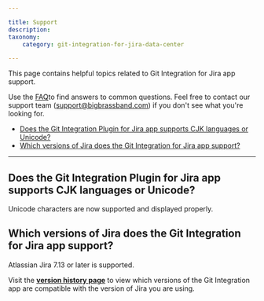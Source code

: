 ```yaml
---

title: Support
description:
taxonomy:
    category: git-integration-for-jira-data-center

---
```

This page contains helpful topics related to Git Integration for Jira app support.

Use the [FAQ](/git-integration-for-jira-data-center/frequently-asked-questions-gij-self-managed)to find answers to common questions. Feel free to contact our support team ([support@bigbrassband.com](mailto:support@bigbrassband.com)) if you don't see what you're looking for.

- [Does the Git Integration Plugin for Jira app supports CJK languages or Unicode?](#does-the-git-integration-plugin-for-jira-app-supports-cjk-languages-or-unicode)
- [Which versions of Jira does the Git Integration for Jira app support?](#which-versions-of-jira-does-the-git-integration-for-jira-app-support)

* * *

## Does the Git Integration Plugin for Jira app supports CJK languages or Unicode?

Unicode characters are now supported and displayed properly.

## Which versions of Jira does the Git Integration for Jira app support?

Atlassian Jira 7.13 or later is supported.

Visit the [**version history page**](https://marketplace.atlassian.com/plugins/com.xiplink.jira.git.jira_git_plugin/versions) to view which versions of the Git Integration app are compatible with the version of Jira you are using.

